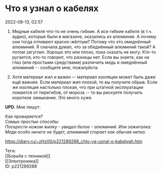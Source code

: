 Что я узнал о кабелях
======================

   
 2022-08-13, 02:57   
  1. Медные кабеля что-то не очень гибкие. А все гибкие кабеля (в т.ч. аудио), которые были в магазине, оказались из алюминия. А почему они тогда отливают красно-жёлтым? Потому что это  *омеднённый*  алюминий. Я сначала думал, что за обеднённый алюминий такой? А потом загуглил. Хорошо это или плохо, пока сказать не могу. Кто-то ругается, кто-то говорит, что разницы нет. Если вы знаете, как на глаз (или простыми средствами) различить медь и омеднённый алюминий -- сообщите мне, пожалуйста.   
   
 2. Хотя материал жил и важен -- материал изоляции может быть даже ещё важнее. Если материал жил плохой, то вы получите обрыв. Если же изоляция настолько плохая, что при штатной эксплуатации ломается от перегибов, от мороза -- то вы рискуете получить короткое замыкание. Это много хуже.   
   
  **UPD.**  Мне пишут:   
   
  *Как проверяется?   
 Самые простые способы:   
 Поскрести ножом жилку - увидел белое - алюминий. Или зажигалка: Меди особо ничего не будет, алюминий сгорает как обычая нитка.*    
    
 <https://diary.ru/~zHz00/p221289288_chto-ya-uznal-o-kabelyah.htm>   
   
 Теги:   
 [[Борьба с техникой]]   
 [[Электроника]]   
 ID: p221289288